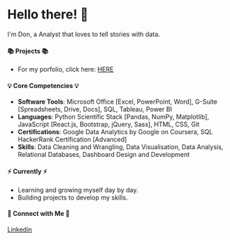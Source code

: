 # Hello there! 👋
I'm Don, a Analyst that loves to tell stories with data. 


#### 📚 Projects 📚
- For my porfolio, click here: [HERE]()

#### 💡 Core Competencies 💡
- **Software Tools**: Microsoft Office [Excel, PowerPoint, Word], G-Suite [Spreadsheets, Drive, Docs], SQL, Tableau, Power BI
- **Languages**: Python Scientific Stack [Pandas, NumPy, Matplotlib], JavaScript [React.js, Bootstrap, jQuery, Sass], HTML, CSS, Git
- **Certifications**: Google Data Analytics by Google on Coursera, SQL HackerRank Certification [Advanced]
- **Skills**: Data Cleaning and Wrangling, Data Visualisation, Data Analysis, Relational Databases, Dashboard Design and Development

#### ⚡️ Currently ⚡️
- Learning and growing myself day by day. 
- Building projects to develop my skills.

#### 🙌 Connect with Me 🙌
[Linkedin](https://www.linkedin.com/in/don-n-huynh/)
